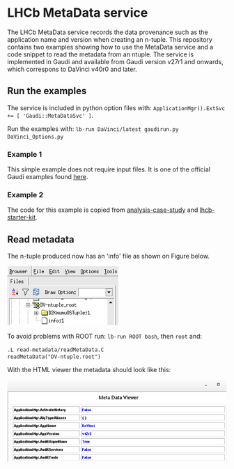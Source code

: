 # LHCb MetaData service

The LHCb MetaData service records the data provenance such as the application name and version when creating an n-tuple.
This repository contains two examples showing how to use the MetaData service and a code snippet to read the metadata from an ntuple. The service is implemented in Gaudi and available from Gaudi version v27r1 and onwards, which correspons to DaVinci v40r0 and later.

## Run the examples

The service is included in python option files with: `ApplicationMgr().ExtSvc += [ 'Gaudi::MetaDataSvc' ]`.

Run the examples with: `lb-run DaVinci/latest gaudirun.py DaVinci_Options.py`

### Example 1

This simple example does not require input files. It is one of the official Gaudi examples found [here](https://gitlab.cern.ch:8443/atlas/Gaudi/blob/master/GaudiExamples/options/TupleEx.py). 

### Example 2

The code for this example is copied from [analysis-case-study](https://github.com/atrisovic/analysis-case-study/tree/master/Step2_getMonteCarlo/D2Kmumu) and [lhcb-starter-kit](https://lhcb.github.io/first-analysis-steps/minimal-dv-job.html).

## Read metadata

The n-tuple produced now has an 'info' file as shown on Figure below.

![](img/image.png)

To avoid problems with ROOT run: `lb-run ROOT bash`, then `root` and:
```
.L read-metadata/readMetaData.C
readMetaData("DV-ntuple.root")
```
With the HTML viewer the metadata should look like this:

![](img/viewer.png)

